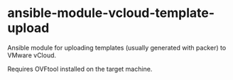 # ansible-module-vcloud-template-upload

Ansible module for uploading templates (usually generated with packer) to VMware vCloud.

Requires OVFtool installed on the target machine.
